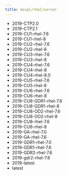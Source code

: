 ```yaml
---
title: mssql/rhel/server
---
```

- 2019-CTP2.0
- 2019-CTP2.1
- 2019-CU1-rhel-7.6
- 2019-CU1-rhel-8
- 2019-CU2-rhel-7.6
- 2019-CU2-rhel-8
- 2019-CU3-rhel-7.6
- 2019-CU3-rhel-8
- 2019-CU4-rhel-7.6
- 2019-CU4-rhel-8
- 2019-CU4-rhel-8.0
- 2019-CU5-rhel-7.6
- 2019-CU5-rhel-8
- 2019-CU6-rhel-7.6
- 2019-CU6-rhel-8
- 2019-CU8-GDR1-rhel-7.6
- 2019-CU8-GDR1-rhel-8
- 2019-CU8-OD2-rhel-7.6
- 2019-CU8-OD2-rhel-8
- 2019-CU8-rhel-7.6
- 2019-CU8-rhel-8
- 2019-GA-rhel-7.0
- 2019-GA-rhel-7.6
- 2019-GDR1-rhel-7.0
- 2019-GDR1-rhel-7.6
- 2019-GDR2-rhel-7.6
- 2019-gdr2-rhel-7.6
- 2019-latest
- latest
